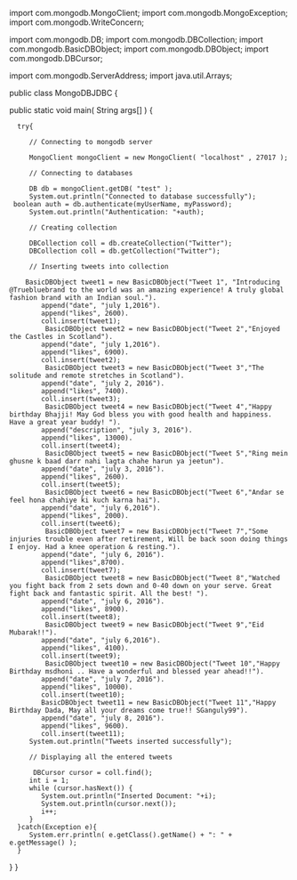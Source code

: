 import com.mongodb.MongoClient;
import com.mongodb.MongoException;
import com.mongodb.WriteConcern;

import com.mongodb.DB;
import com.mongodb.DBCollection;
import com.mongodb.BasicDBObject;
import com.mongodb.DBObject;
import com.mongodb.DBCursor;

import com.mongodb.ServerAddress;
import java.util.Arrays;

public class MongoDBJDBC {

   public static void main( String args[] ) {
	
      try{   
		
         // Connecting to mongodb server
         
         MongoClient mongoClient = new MongoClient( "localhost" , 27017 );
			
         // Connecting to databases
         
         DB db = mongoClient.getDB( "test" );
         System.out.println("Connected to database successfully");
	 boolean auth = db.authenticate(myUserName, myPassword);
         System.out.println("Authentication: "+auth);  
         
         // Creating collection
         
         DBCollection coll = db.createCollection("Twitter");
         DBCollection coll = db.getCollection("Twitter");
         
         // Inserting tweets into collection
         
	    BasicDBObject tweet1 = new BasicDBObject("Tweet 1", "Introducing @Truebluebrand to the world was an amazing experience! A truly global fashion brand with an Indian soul.").
            append("date", "july 1,2016").
            append("likes", 2600).
            coll.insert(tweet1);
             BasicDBObject tweet2 = new BasicDBObject("Tweet 2","Enjoyed the Castles in Scotland").
            append("date", "july 1,2016").
            append("likes", 6900).
            coll.insert(tweet2);
             BasicDBObject tweet3 = new BasicDBObject("Tweet 3","The solitude and remote stretches in Scotland").
            append("date", "july 2, 2016").
            append("likes", 7400).
            coll.insert(tweet3);
             BasicDBObject tweet4 = new BasicDBObject("Tweet 4","Happy birthday Bhajji! May God bless you with good health and happiness. Have a great year buddy! ").
            append("description", "july 3, 2016").
            append("likes", 13000).
            coll.insert(tweet4);
             BasicDBObject tweet5 = new BasicDBObject("Tweet 5","Ring mein ghusne k baad darr nahi lagta chahe harun ya jeetun").
            append("date", "july 3, 2016").
            append("likes", 2600).
            coll.insert(tweet5);
             BasicDBObject tweet6 = new BasicDBObject("Tweet 6","Andar se feel hona chahiye ki kuch karna hai").
            append("date", "july 6,2016").
            append("likes", 2000).
            coll.insert(tweet6);
             BasicDBObject tweet7 = new BasicDBObject("Tweet 7","Some injuries trouble even after retirement, Will be back soon doing things I enjoy. Had a knee operation & resting.").
            append("date", "july 6, 2016").
            append("likes",8700).
            coll.insert(tweet7);
             BasicDBObject tweet8 = new BasicDBObject("Tweet 8","Watched you fight back from 2 sets down and 0-40 down on your serve. Great fight back and fantastic spirit. All the best! ").
            append("date", "july 6, 2016").
            append("likes", 8900).
            coll.insert(tweet8);
             BasicDBObject tweet9 = new BasicDBObject("Tweet 9","Eid Mubarak!!").
            append("date", "july 6,2016").
            append("likes", 4100).
            coll.insert(tweet9);
             BasicDBObject tweet10 = new BasicDBObject("Tweet 10","Happy Birthday msdhoni .. Have a wonderful and blessed year ahead!!").
            append("date", "july 7, 2016").
            append("likes", 10000).
            coll.insert(tweet10);
            BasicDBObject tweet11 = new BasicDBObject("Tweet 11","Happy Birthday Dada, May all your dreams come true!! SGanguly99").
            append("date", "july 8, 2016").
            append("likes", 9600).
            coll.insert(tweet11);
         System.out.println("Tweets inserted successfully");
         
         // Displaying all the entered tweets
         
          DBCursor cursor = coll.find();
         int i = 1;
         while (cursor.hasNext()) { 
            System.out.println("Inserted Document: "+i); 
            System.out.println(cursor.next()); 
            i++;
         }
      }catch(Exception e){
         System.err.println( e.getClass().getName() + ": " + e.getMessage() );
      }
   }
}


